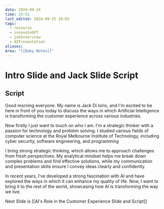 ```yaml
---
date: 2024-09-24
time: 15:51
last_edited: 2024-09-25 10:03
tags:
  - resource
  - innovateGPT
  - jobInterview
  - AIPresentation
aliases: 
Area: "[[Baby Notes]]"
---
```

# Intro Slide and Jack Slide Script
## Script
Good morning everyone. My name is Jack Di Iorio, and I'm excited to be here in front of you today to discuss the ways in which Artificial Intelligence is transforming the customer experience across various industries.

Now firstly I just want to touch on who I am.
I'm a strategic thinker with a passion for technology and problem solving.
I studied various fields of computer science at the Royal Melbourne Institute of Technology, including cyber security, software engineering, and programming

I bring strong strategic thinking, which allows me to approach challenges from fresh perspectives. My analytical mindset helps me break down complex problems and find effective solutions, while my communication and presentation skills ensure I convey ideas clearly and confidently.

In recent years, I’ve developed a strong fascination with AI and have explored the ways in which it can enhance my quality of life.
Now, I want to bring it to the rest of the world, showcasing how AI is transforming the way we live.

Next Slide is
[[AI's Role in the Customer Experience Slide and Script]]
